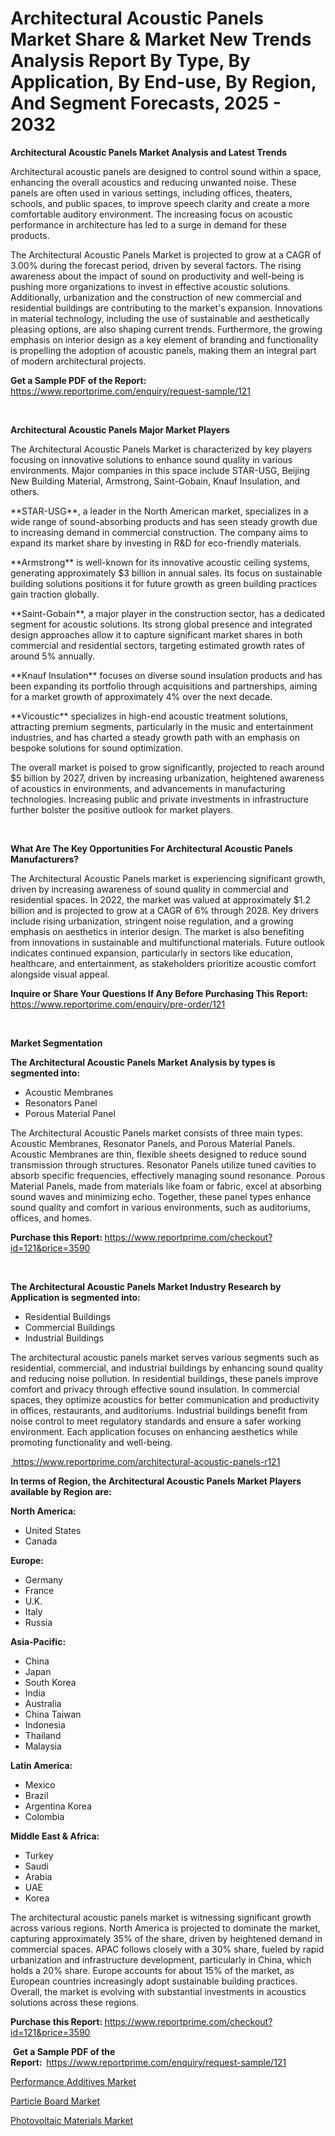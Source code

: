 <p><h1>Architectural Acoustic Panels Market Share & Market New Trends Analysis Report By Type, By Application, By End-use, By Region, And Segment Forecasts, 2025 - 2032</h1></p><p><strong>Architectural Acoustic Panels Market Analysis and Latest Trends</strong></p>
<p><p>Architectural acoustic panels are designed to control sound within a space, enhancing the overall acoustics and reducing unwanted noise. These panels are often used in various settings, including offices, theaters, schools, and public spaces, to improve speech clarity and create a more comfortable auditory environment. The increasing focus on acoustic performance in architecture has led to a surge in demand for these products.</p><p>The Architectural Acoustic Panels Market is projected to grow at a CAGR of 3.00% during the forecast period, driven by several factors. The rising awareness about the impact of sound on productivity and well-being is pushing more organizations to invest in effective acoustic solutions. Additionally, urbanization and the construction of new commercial and residential buildings are contributing to the market's expansion. Innovations in material technology, including the use of sustainable and aesthetically pleasing options, are also shaping current trends. Furthermore, the growing emphasis on interior design as a key element of branding and functionality is propelling the adoption of acoustic panels, making them an integral part of modern architectural projects.</p></p>
<p><strong>Get a Sample PDF of the Report:&nbsp;</strong> <a href="https://www.reportprime.com/enquiry/request-sample/121?utm_campaign=2106&utm_medium=2&utm_source=Github&utm_content=ia&utm_term=17032025&utm_id=architectural-acoustic-panels">https://www.reportprime.com/enquiry/request-sample/121</a></p>
<p>&nbsp;</p>
<p><strong>Architectural Acoustic Panels Major Market Players</strong></p>
<p><p>The Architectural Acoustic Panels Market is characterized by key players focusing on innovative solutions to enhance sound quality in various environments. Major companies in this space include STAR-USG, Beijing New Building Material, Armstrong, Saint-Gobain, Knauf Insulation, and others.</p><p>**STAR-USG**, a leader in the North American market, specializes in a wide range of sound-absorbing products and has seen steady growth due to increasing demand in commercial construction. The company aims to expand its market share by investing in R&D for eco-friendly materials.</p><p>**Armstrong** is well-known for its innovative acoustic ceiling systems, generating approximately $3 billion in annual sales. Its focus on sustainable building solutions positions it for future growth as green building practices gain traction globally.</p><p>**Saint-Gobain**, a major player in the construction sector, has a dedicated segment for acoustic solutions. Its strong global presence and integrated design approaches allow it to capture significant market shares in both commercial and residential sectors, targeting estimated growth rates of around 5% annually.</p><p>**Knauf Insulation** focuses on diverse sound insulation products and has been expanding its portfolio through acquisitions and partnerships, aiming for a market growth of approximately 4% over the next decade.</p><p>**Vicoustic** specializes in high-end acoustic treatment solutions, attracting premium segments, particularly in the music and entertainment industries, and has charted a steady growth path with an emphasis on bespoke solutions for sound optimization.</p><p>The overall market is poised to grow significantly, projected to reach around $5 billion by 2027, driven by increasing urbanization, heightened awareness of acoustics in environments, and advancements in manufacturing technologies. Increasing public and private investments in infrastructure further bolster the positive outlook for market players.</p></p>
<p>&nbsp;</p>
<p><strong>What Are The Key Opportunities For Architectural Acoustic Panels Manufacturers?</strong></p>
<p><p>The Architectural Acoustic Panels market is experiencing significant growth, driven by increasing awareness of sound quality in commercial and residential spaces. In 2022, the market was valued at approximately $1.2 billion and is projected to grow at a CAGR of 6% through 2028. Key drivers include rising urbanization, stringent noise regulation, and a growing emphasis on aesthetics in interior design. The market is also benefiting from innovations in sustainable and multifunctional materials. Future outlook indicates continued expansion, particularly in sectors like education, healthcare, and entertainment, as stakeholders prioritize acoustic comfort alongside visual appeal.</p></p>
<p><strong>Inquire or Share Your Questions If Any Before Purchasing This Report:</strong> <a href="https://www.reportprime.com/enquiry/pre-order/121?utm_campaign=2106&utm_medium=2&utm_source=Github&utm_content=ia&utm_term=17032025&utm_id=architectural-acoustic-panels">https://www.reportprime.com/enquiry/pre-order/121</a></p>
<p>&nbsp;</p>
<p><strong>Market Segmentation</strong></p>
<p><strong>The Architectural Acoustic Panels Market Analysis by types is segmented into:</strong></p>
<p><ul><li>Acoustic Membranes</li><li>Resonators Panel</li><li>Porous Material Panel</li></ul></p>
<p><p>The Architectural Acoustic Panels market consists of three main types: Acoustic Membranes, Resonator Panels, and Porous Material Panels. Acoustic Membranes are thin, flexible sheets designed to reduce sound transmission through structures. Resonator Panels utilize tuned cavities to absorb specific frequencies, effectively managing sound resonance. Porous Material Panels, made from materials like foam or fabric, excel at absorbing sound waves and minimizing echo. Together, these panel types enhance sound quality and comfort in various environments, such as auditoriums, offices, and homes.</p></p>
<p><strong>Purchase this Report:&nbsp;</strong><a href="https://www.reportprime.com/checkout?id=121&price=3590&utm_campaign=2106&utm_medium=2&utm_source=Github&utm_content=ia&utm_term=17032025&utm_id=architectural-acoustic-panels">https://www.reportprime.com/checkout?id=121&price=3590</a></p>
<p>&nbsp;</p>
<p><strong>The Architectural Acoustic Panels Market Industry Research by Application is segmented into:</strong></p>
<p><ul><li>Residential Buildings</li><li>Commercial Buildings</li><li>Industrial Buildings</li></ul></p>
<p><p>The architectural acoustic panels market serves various segments such as residential, commercial, and industrial buildings by enhancing sound quality and reducing noise pollution. In residential buildings, these panels improve comfort and privacy through effective sound insulation. In commercial spaces, they optimize acoustics for better communication and productivity in offices, restaurants, and auditoriums. Industrial buildings benefit from noise control to meet regulatory standards and ensure a safer working environment. Each application focuses on enhancing aesthetics while promoting functionality and well-being.</p></p>
<p><a href="https://www.reportprime.com/architectural-acoustic-panels-r121?utm_campaign=2106&utm_medium=2&utm_source=Github&utm_content=ia&utm_term=17032025&utm_id=architectural-acoustic-panels">&nbsp;https://www.reportprime.com/architectural-acoustic-panels-r121</a></p>
<p><strong>In terms of Region, the Architectural Acoustic Panels Market Players available by Region are:</strong></p>
<p>
    <p> <strong> North America: </strong>
        <ul>
            <li>United States</li>
            <li>Canada</li>
        </ul>
        </p> 
    <p> <strong> Europe: </strong>
        <ul>
            <li>Germany</li>
            <li>France</li>
            <li>U.K.</li>
            <li>Italy</li>
            <li>Russia</li>
        </ul>
        </p> 
    <p> <strong> Asia-Pacific: </strong>
        <ul>
            <li>China</li>
            <li>Japan</li>
            <li>South Korea</li>
            <li>India</li>
            <li>Australia</li>
            <li>China Taiwan</li>
            <li>Indonesia</li>
            <li>Thailand</li>
            <li>Malaysia</li>
        </ul>
        </p> 
    <p> <strong> Latin America: </strong>
        <ul>
            <li>Mexico</li>
            <li>Brazil</li>
            <li>Argentina Korea</li>
            <li>Colombia</li>
        </ul>
        </p> 
    <p> <strong> Middle East & Africa: </strong>
        <ul>
            <li>Turkey</li>
            <li>Saudi</li>
            <li>Arabia</li>
            <li>UAE</li>
            <li>Korea</li>
        </ul>
    </p>
    </p>
<p><p>The architectural acoustic panels market is witnessing significant growth across various regions. North America is projected to dominate the market, capturing approximately 35% of the share, driven by heightened demand in commercial spaces. APAC follows closely with a 30% share, fueled by rapid urbanization and infrastructure development, particularly in China, which holds a 20% share. Europe accounts for about 15% of the market, as European countries increasingly adopt sustainable building practices. Overall, the market is evolving with substantial investments in acoustics solutions across these regions.</p></p>
<p><strong>Purchase this Report: </strong><a href="https://www.reportprime.com/checkout?id=121&price=3590&utm_campaign=2106&utm_medium=2&utm_source=Github&utm_content=ia&utm_term=17032025&utm_id=architectural-acoustic-panels">https://www.reportprime.com/checkout?id=121&price=3590</a></p>
<p>&nbsp;<strong>Get a Sample PDF of the Report:&nbsp;&nbsp;</strong><a href="https://www.reportprime.com/enquiry/request-sample/121?utm_campaign=2106&utm_medium=2&utm_source=Github&utm_content=ia&utm_term=17032025&utm_id=architectural-acoustic-panels">https://www.reportprime.com/enquiry/request-sample/121</a></p>
<p><strong></strong></p>
<p><p><a href="https://github.com/YashRP12/Market-Research-Report-List-7/blob/main/performance-additives-market.md?utm_campaign=2106&utm_medium=2&utm_source=Github&utm_content=ia&utm_term=17032025&utm_id=architectural-acoustic-panels">Performance Additives Market</a></p><p><a href="https://github.com/kreilkoffas4/Market-Research-Report-List-1/blob/main/particle-board-market.md?utm_campaign=2106&utm_medium=2&utm_source=Github&utm_content=ia&utm_term=17032025&utm_id=architectural-acoustic-panels">Particle Board Market</a></p><p><a href="https://github.com/darouthiamnl/Market-Research-Report-List-1/blob/main/photovoltaic-materials-market.md?utm_campaign=2106&utm_medium=2&utm_source=Github&utm_content=ia&utm_term=17032025&utm_id=architectural-acoustic-panels">Photovoltaic Materials Market</a></p></p>